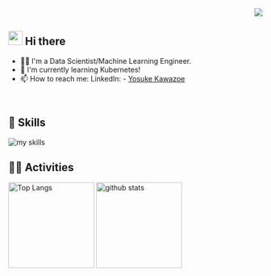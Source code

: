 <!-- 1. Change GitHub username -->
<div align="right">
  <img src="https://komarev.com/ghpvc/?username=username" />
</div>


<!-- 2. Change profile and contact information -->
## <img src="https://media.giphy.com/media/hvRJCLFzcasrR4ia7z/giphy.gif" width="28"> Hi there

- 🧑‍💻 I'm a Data Scientist/Machine Learning Engineer.
- 🌱 I'm currently learning Kubernetes!
- 📫 How to reach me: LinkedIn:  - [Yosuke Kawazoe](http://linkedin.com/in/yosuke-kawazoe-8782b218b)
<br>


<!-- 3. Change to your preferred tech stack -->
<!-- Light mode: theme=light, Dark mode: theme=dark -->
<!-- List of icon options: https://arc.net/l/quote/zizyykfh -->
## 🌱 Skills
<img alt="my skills" src="https://skillicons.dev/icons?theme=dark&perline=7&i=html,css,js,ts,python,SQL,docker,terraform,aws,gcp" />
<br>


<!-- 4. Change GitHub username in 2 places -->
<!-- Light mode: theme=light, Dark mode: theme=vue-dark  -->
## 🏃‍♀️ Activities
<div align="left"> 
  <img alt="Top Langs" height="170px" src="https://github-readme-stats.vercel.app/api?username=Yosuke0805&theme=vue-dark&layout=compact" />
  <img alt="github stats" height="170px" src="https://github-readme-stats.vercel.app/api/top-langs/?username=Yosuke0805&theme=vue-dark&layout=compact" />
</div>


<!--
This repository is a ✨ _special_ ✨ repository because its `README.md` (this file) appears on your GitHub profile.

Here are some ideas to get you started:

- 🔭 I'm currently working on ...
- 🌱 I'm currently learning ...
- 👯 I'm looking to collaborate on ...
- 🤔 I'm looking for help with ...
- 💬 Ask me about ...
- 📫 How to reach me: ...
- 😄 Pronouns: ...
- ⚡ Fun fact: ...
-->